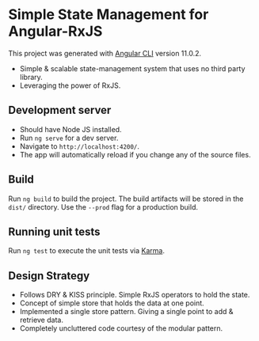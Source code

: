 # Simple State Management for Angular-RxJS  

This project was generated with [Angular CLI](https://github.com/angular/angular-cli) version 11.0.2.  

 - Simple & scalable state-management system that uses no third party library.  
 - Leveraging the power of RxJS.

## Development server  

 - Should have Node JS installed.
 - Run `ng serve` for a dev server. 
 - Navigate to   `http://localhost:4200/`.  
 - The app will automatically reload if you change any of the source files.

## Build  

Run `ng build` to build the project. The build artifacts will be stored in the `dist/` directory. Use the `--prod` flag for a production build. 

## Running unit tests 

Run `ng test` to execute the unit tests via [Karma](https://karma-runner.github.io).  

## Design Strategy   

 - Follows DRY & KISS principle.  Simple RxJS operators to hold the
   state. 
 - Concept of simple store that holds the data at one point.
 - Implemented a single store pattern. Giving a single point to add & retrieve data.
 - Completely uncluttered code courtesy of the modular pattern.